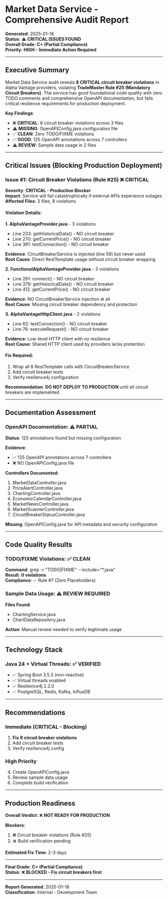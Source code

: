 # Market Data Service - Comprehensive Audit Report

**Generated**: 2025-01-18  
**Status**: ⚠️ **CRITICAL ISSUES FOUND**  
**Overall Grade**: **C+ (Partial Compliance)**  
**Priority**: **HIGH - Immediate Action Required**

---

## Executive Summary

Market Data Service audit reveals **8 CRITICAL circuit breaker violations** in Alpha Vantage providers, violating **TradeMaster Rule #25 (Mandatory Circuit Breakers)**. The service has good foundational code quality with zero TODO comments and comprehensive OpenAPI documentation, but fails critical resilience requirements for production deployment.

**Key Findings**:
- ❌ **CRITICAL**: 8 circuit breaker violations across 3 files
- ⚠️ **MISSING**: OpenAPIConfig.java configuration file  
- ✅ **CLEAN**: Zero TODO/FIXME violations
- ✅ **GOOD**: 125 OpenAPI annotations across 7 controllers
- ⚠️ **REVIEW**: Sample data usage in 2 files

---

## Critical Issues (Blocking Production Deployment)

### Issue #1: Circuit Breaker Violations (Rule #25) ❌ **CRITICAL**

**Severity**: **CRITICAL - Production Blocker**  
**Impact**: Service will fail catastrophically if external APIs experience outages  
**Affected Files**: 3 files, 8 violations

#### **Violation Details**:

**1. AlphaVantageProvider.java** - 3 violations
- Line 233: getHistoricalData() - NO circuit breaker
- Line 270: getCurrentPrice() - NO circuit breaker  
- Line 381: testConnection() - NO circuit breaker

**Evidence**: CircuitBreakerService is injected (line 59) but never used  
**Root Cause**: Direct RestTemplate usage without circuit breaker wrapping

**2. FunctionalAlphaVantageProvider.java** - 3 violations
- Line 261: connect() - NO circuit breaker
- Line 379: getHistoricalData() - NO circuit breaker
- Line 412: getCurrentPrice() - NO circuit breaker

**Evidence**: NO CircuitBreakerService injection at all  
**Root Cause**: Missing circuit breaker dependency and protection

**3. AlphaVantageHttpClient.java** - 2 violations
- Line 62: testConnection() - NO circuit breaker
- Line 76: executeRequest() - NO circuit breaker

**Evidence**: Low-level HTTP client with no resilience  
**Root Cause**: Shared HTTP client used by providers lacks protection

#### **Fix Required**:
1. Wrap all 8 RestTemplate calls with CircuitBreakerService
2. Add circuit breaker tests  
3. Verify resilience4j configuration

**Recommendation**: **DO NOT DEPLOY TO PRODUCTION** until all circuit breakers are implemented.

---

## Documentation Assessment

### OpenAPI Documentation: ⚠️ **PARTIAL**

**Status**: 125 annotations found but missing configuration

**Evidence**:
- ✅ 125 OpenAPI annotations across 7 controllers
- ❌ NO OpenAPIConfig.java file

**Controllers Documented**:
1. MarketDataController.java
2. PriceAlertController.java  
3. ChartingController.java
4. EconomicCalendarController.java
5. MarketNewsController.java
6. MarketScannerController.java
7. CircuitBreakerStatusController.java

**Missing**: OpenAPIConfig.java for API metadata and security configuration

---

## Code Quality Results

### TODO/FIXME Violations: ✅ **CLEAN**

**Command**: grep -r "TODO|FIXME" --include="*.java"  
**Result**: **0 violations**  
**Compliance**: ✅ Rule #7 (Zero Placeholders)

### Sample Data Usage: ⚠️ **REVIEW REQUIRED**

**Files Found**:
- ChartingService.java
- ChartDataRepository.java

**Action**: Manual review needed to verify legitimate usage

---

## Technology Stack

### Java 24 + Virtual Threads: ✅ **VERIFIED**

- ✅ Spring Boot 3.5.3 (non-reactive)
- ✅ Virtual threads enabled
- ✅ Resilience4j 2.2.0
- ✅ PostgreSQL, Redis, Kafka, InfluxDB

---

## Recommendations

### Immediate (CRITICAL - Blocking)
1. **Fix 8 circuit breaker violations** 
2. Add circuit breaker tests
3. Verify resilience4j config

### High Priority
4. Create OpenAPIConfig.java
5. Review sample data usage
6. Complete build verification

---

## Production Readiness

**Overall Verdict**: ❌ **NOT READY FOR PRODUCTION**

**Blockers**:
1. ❌ Circuit breaker violations (Rule #25)
2. ⏸️ Build verification pending

**Estimated Fix Time**: 2-3 days

---

**Final Grade**: **C+ (Partial Compliance)**  
**Status**: ❌ **BLOCKED - Fix circuit breakers first**

---

**Report Generated**: 2025-01-18  
**Classification**: Internal - Development Team
